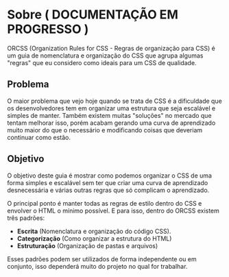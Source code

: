 # Sobre ( DOCUMENTAÇÃO EM PROGRESSO )
ORCSS (Organization Rules for CSS - Regras de organização para CSS) é um guia de nomenclatura e organização do CSS que agrupa algumas "regras" que eu considero como ideais para um CSS de qualidade.

## Problema
O maior problema que vejo hoje quando se trata de CSS é a dificuldade que os desenvolvedores tem em organizar uma estrutura que seja escalável e simples de manter. Também existem muitas "soluções" no mercado que tentam melhorar isso, porém acabam gerando uma curva de aprendizado muito maior do que o necessário e modificando coisas que deveriam continuar como estão.

## Objetivo
O objetivo deste guia é mostrar como podemos organizar o CSS de uma forma simples e escalável sem ter que criar uma curva de aprendizado desnecessária e várias outras regras que só complicam o aprendizado.

O principal ponto é manter todas as regras de estilo dentro do CSS e envolver o HTML o mínimo possível. E para isso, dentro do ORCSS existem três padrões:

- **Escrita** (Nomenclatura e organização do código CSS).
- **Categorização** (Como organizar a estrutura do HTML)
- **Estruturação** (Organização de pastas e arquivos)

Esses padrões podem ser utilizados de forma independente ou em conjunto, isso dependerá muito do projeto no qual for trabalhar.